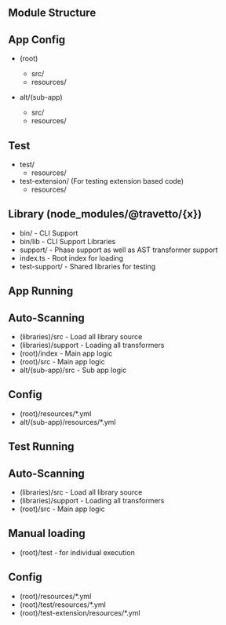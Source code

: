 Module Structure
-----------------
## App Config
* (root)
  * src/
  * resources/

* alt/(sub-app)
  * src/  
  * resources/
  
## Test
* test/
  * resources/
* test-extension/ (For testing extension based code)
  * resources/

## Library (node_modules/@travetto/{x})
* bin/  - CLI Support
* bin/lib - CLI Support Libraries
* support/ - Phase support as well as AST transformer support
* index.ts - Root index for loading
* test-support/ - Shared libraries for testing

App Running
-----------------------------
## Auto-Scanning
* (libraries)/src - Load all library source
* (libraries)/support - Loading all transformers
* (root)/index - Main app logic
* (root)/src - Main app logic
* alt/(sub-app)/src - Sub app logic

## Config
* (root)/resources/*.yml
* alt/(sub-app)/resources/*.yml

Test Running
-----------------------------
## Auto-Scanning
* (libraries)/src - Load all library source
* (libraries)/support - Loading all transformers
* (root)/src - Main app logic

## Manual loading
* (root)/test - for individual execution

## Config
* (root)/resources/*.yml
* (root)/test/resources/*.yml
* (root)/test-extension/resources/*.yml
